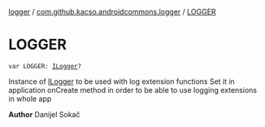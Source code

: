 [logger](../index.md) / [com.github.kacso.androidcommons.logger](index.md) / [LOGGER](./-l-o-g-g-e-r.md)

# LOGGER

`var LOGGER: `[`ILogger`](-i-logger/index.md)`?`

Instance of [ILogger](-i-logger/index.md) to be used with log extension functions
Set it in application onCreate method in order to be able to use logging extensions in whole app

**Author**
Danijel Sokač

